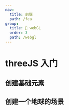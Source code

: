 ```yaml
---
nav:
  title: 前端
  path: /fea
group:
  title: 💊 webGL
  order: 3
  path: /webgl
---
```


# threeJS 入门

## 创建基础元素

<!-- <code src="./demo/base.tsx" ></code> -->

## 创建一个地球的场景

<code src="./demo/earth.tsx" ></code>
